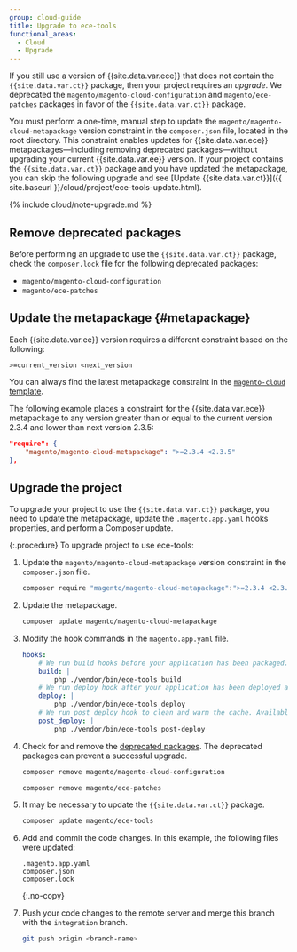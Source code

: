 ```yaml
---
group: cloud-guide
title: Upgrade to ece-tools
functional_areas:
  - Cloud
  - Upgrade
---
```


If you still use a version of {{site.data.var.ece}} that does not contain the `{{site.data.var.ct}}` package, then your project requires an _upgrade_. We deprecated the `magento/magento-cloud-configuration` and `magento/ece-patches` packages in favor of the `{{site.data.var.ct}}` package.

You must perform a one-time, manual step to update the `magento/magento-cloud-metapackage` version constraint in the `composer.json` file, located in the root directory. This constraint enables updates for {{site.data.var.ece}} metapackages—including removing deprecated packages—without upgrading your current {{site.data.var.ee}} version. If your project contains the `{{site.data.var.ct}}` package and you have updated the metapackage, you can skip the following upgrade and see [Update {{site.data.var.ct}}]({{ site.baseurl }}/cloud/project/ece-tools-update.html).

{% include cloud/note-upgrade.md %}

## Remove deprecated packages

Before performing an upgrade to use the `{{site.data.var.ct}}` package, check the `composer.lock` file for the following deprecated packages:

-  `magento/magento-cloud-configuration`
-  `magento/ece-patches`

## Update the metapackage {#metapackage}

Each {{site.data.var.ee}} version requires a different constraint based on the following:

```terminal
>=current_version <next_version
```

You can always find the latest metapackage constraint in the [`magento-cloud` template](https://github.com/magento/magento-cloud/blob/master/composer.json).

The following example places a constraint for the {{site.data.var.ece}} metapackage to any version greater than or equal to the current version 2.3.4 and lower than next version 2.3.5:

```json
"require": {
    "magento/magento-cloud-metapackage": ">=2.3.4 <2.3.5"
},
```

## Upgrade the project

To upgrade your project to use the `{{site.data.var.ct}}` package, you need to update the metapackage, update the `.magento.app.yaml` hooks properties, and perform a Composer update.

{:.procedure}
To upgrade project to use ece-tools:

1. Update the `magento/magento-cloud-metapackage` version constraint in the `composer.json` file.

    ```bash
    composer require "magento/magento-cloud-metapackage":">=2.3.4 <2.3.5" --no-update
    ```

1. Update the metapackage.

   ```bash
   composer update magento/magento-cloud-metapackage
   ```

1. Modify the hook commands in the `magento.app.yaml` file.

   ```yaml
   hooks:
       # We run build hooks before your application has been packaged.
       build: |
           php ./vendor/bin/ece-tools build
       # We run deploy hook after your application has been deployed and started.
       deploy: |
           php ./vendor/bin/ece-tools deploy
       # We run post deploy hook to clean and warm the cache. Available with ECE-Tools 2002.0.10.
       post_deploy: |
           php ./vendor/bin/ece-tools post-deploy
   ```

1. Check for and remove the [deprecated packages](#remove-deprecated-packages). The deprecated packages can prevent a successful upgrade.

   ```bash
   composer remove magento/magento-cloud-configuration
   ```

   ```bash
   composer remove magento/ece-patches
   ```

1. It may be necessary to update the `{{site.data.var.ct}}` package.

   ```bash
   composer update magento/ece-tools
   ```

1. Add and commit the code changes. In this example, the following files were updated:

   ```terminal
   .magento.app.yaml
   composer.json
   composer.lock
   ```
   {:.no-copy}

1. Push your code changes to the remote server and merge this branch with the `integration` branch.

   ```bash
   git push origin <branch-name>
   ```
